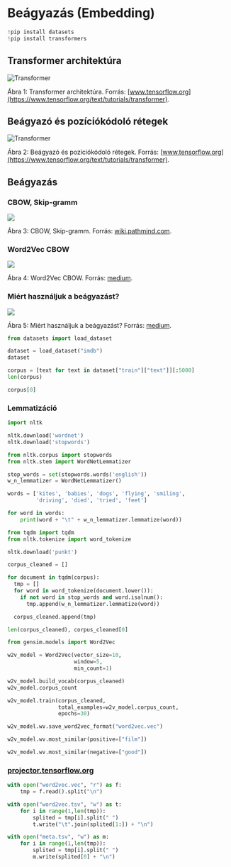 # Beágyazás (Embedding)

```python
!pip install datasets
!pip install transformers
```

## Transformer architektúra

<img src="https://www.tensorflow.org/images/tutorials/transformer/transformer.png" alt="Transformer">

Ábra 1: Transformer architektúra. Forrás: [www.tensorflow.org](https://www.tensorflow.org/text/tutorials/transformer).

## Beágyazó és pozíciókódoló rétegek

<img src="https://www.tensorflow.org/images/tutorials/transformer/PositionalEmbedding.png" alt="Transformer">

Ábra 2: Beágyazó és pozíciókódoló rétegek. Forrás: [www.tensorflow.org](https://www.tensorflow.org/text/tutorials/transformer).

## Beágyazás

### CBOW, Skip-gramm

<img src="https://wiki.pathmind.com/images/wiki/word2vec_diagrams.png">

Ábra 3: CBOW, Skip-gramm. Forrás: [wiki.pathmind.com](https://wiki.pathmind.com/images/wiki/word2vec_diagrams.png).

### Word2Vec CBOW

<img src="https://miro.medium.com/v2/resize:fit:1400/0*3DFDpaXoglalyB4c.png">

Ábra 4: Word2Vec CBOW. Forrás: [medium](https://miro.medium.com/v2/resize:fit:1400/0*3DFDpaXoglalyB4c.png).

### Miért használjuk a beágyazást?

<img src="https://miro.medium.com/v2/resize:fit:2000/1*SYiW1MUZul1NvL1kc1RxwQ.png">

Ábra 5: Miért használjuk a beágyazást? Forrás: [medium](https://miro.medium.com/v2/resize:fit:2000/1*SYiW1MUZul1NvL1kc1RxwQ.png).

```python
from datasets import load_dataset

dataset = load_dataset("imdb")
dataset
```

```python
corpus = [text for text in dataset["train"]["text"]][:5000]
len(corpus)
```

```python
corpus[0]
```

### Lemmatizáció

```python
import nltk

nltk.download('wordnet')
nltk.download('stopwords')
```

```python
from nltk.corpus import stopwords
from nltk.stem import WordNetLemmatizer

stop_words = set(stopwords.words('english'))
w_n_lemmatizer = WordNetLemmatizer()

words = ['kites', 'babies', 'dogs', 'flying', 'smiling',
         'driving', 'died', 'tried', 'feet']

for word in words:
    print(word + "\t" + w_n_lemmatizer.lemmatize(word))
```

```python
from tqdm import tqdm
from nltk.tokenize import word_tokenize

nltk.download('punkt')

corpus_cleaned = []

for document in tqdm(corpus):
  tmp = []
  for word in word_tokenize(document.lower()):
    if not word in stop_words and word.isalnum():
      tmp.append(w_n_lemmatizer.lemmatize(word))

  corpus_cleaned.append(tmp)
```

```python
len(corpus_cleaned), corpus_cleaned[0]
```

```python
from gensim.models import Word2Vec

w2v_model = Word2Vec(vector_size=10,
                     window=5,
                     min_count=1)
```

```python
w2v_model.build_vocab(corpus_cleaned)
w2v_model.corpus_count
```

```python
w2v_model.train(corpus_cleaned,
                total_examples=w2v_model.corpus_count,
                epochs=30)
```

```python
w2v_model.wv.save_word2vec_format("word2vec.vec")
```

```python
w2v_model.wv.most_similar(positive=["film"])
```

```python
w2v_model.wv.most_similar(negative=["good"])
```

### [projector.tensorflow.org](https://projector.tensorflow.org/)

```python
with open("word2vec.vec", "r") as f:
    tmp = f.read().split("\n")

with open("word2vec.tsv", "w") as t:
    for i in range(1,len(tmp)):
        splited = tmp[i].split(" ")
        t.write("\t".join(splited[1:]) + "\n")

with open("meta.tsv", "w") as m:
    for i in range(1,len(tmp)):
        splited = tmp[i].split(" ")
        m.write(splited[0] + "\n")
```